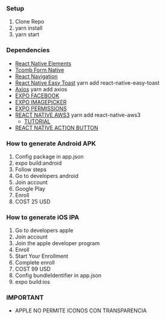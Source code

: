 ### Setup

1. Clone Repo
2. yarn install
3. yarn start

### Dependencies

- [React Native Elements](https://react-native-training.github.io/react-native-elements/)
- [Tcomb Form Native](https://yarnpkg.com/en/package/tcomb-form-native)
- [React Navigation](https://reactnavigation.org/)
- [React Native Easy Toast](https://yarnpkg.com/en/package/react-native-easy-toast) yarn add react-native-easy-toast
- [Axios](https://yarnpkg.com/en/package/axios) yarn add axios
- [EXPO FACEBOOK](https://docs.expo.io/versions/latest/sdk/facebook/)
- [EXPO IMAGEPICKER](https://docs.expo.io/versions/latest/sdk/imagepicker/)
- [EXPO PERMISSIONS](https://docs.expo.io/versions/latest/sdk/permissions/)
- [REACT NATIVE AWS3](https://yarnpkg.com/en/package/react-native-aws3) yarn add react-native-aws3
  - [TUTORIAL](https://www.youtube.com/watch?v=FXG3AJ6OJCk)
- [REACT NATIVE ACTION BUTTON](https://yarnpkg.com/en/package/react-native-action-button)

### How to generate Android APK

1. Config package in app.json
2. expo build:android
3. Follow steps
4. Go to developers android
5. Join account
6. Google Play
7. Enroll
8. COST 25 USD

### How to generate iOS IPA

1. Go to developers apple
2. Join account
3. Join the apple developer program
4. Enroll
5. Start Your Enrollment
6. Complete enroll
7. COST 99 USD
8. Config bundleIdentifier in app.json
9. expo build:ios

### IMPORTANT

- APPLE NO PERMITE ICONOS CON TRANSPARENCIA
